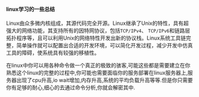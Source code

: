 #### linux学习的一些总结

Linux由众多微内核组成，其源代码完全开源。Linux继承了Unix的特性，具有超强大的网络功能，其支持所有的因特网协议，包括`TCP/IPv4`、 `TCP/IPv6`和链路层拓扑程序等，且可以利用Unix的网络特性开发出新的协议栈。Linux系统工具链完整，简单操作就可以配置出合适的开发环境，可以简化开发过程，减少开发中仿真工具的障碍，使系统具有较强的移植性。

在linux中你可以用各种命令做一个真正的极致的骇客,可能这些都是需要建立在你熟悉这个linux的完整的过程中,你可能也需要面临你的服务部署在linux服务器上,服务器出现了cpu升高,io wait增加,内存升高,系统的平均负载升高等等.但是你只需要你有足够的耐心,细心的去通过命令分析,你就会解密其中.
